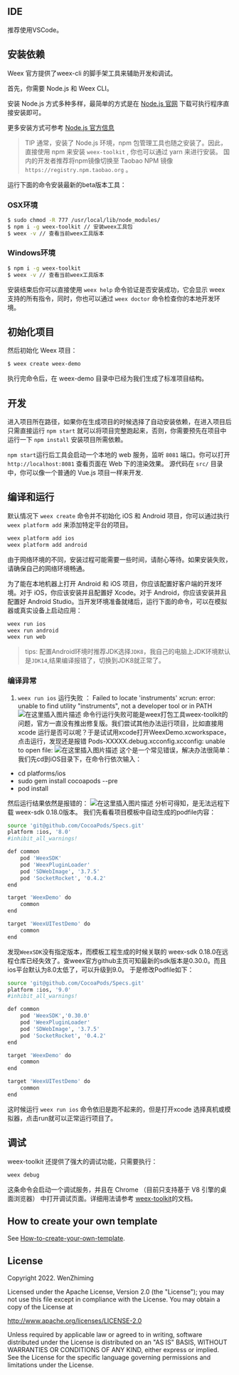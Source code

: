 ## IDE

推荐使用VSCode。

## 安装依赖

Weex 官方提供了weex-cli 的脚手架工具来辅助开发和调试。

首先，你需要 Node.js 和 Weex CLI。

安装 Node.js 方式多种多样，最简单的方式是在 [Node.js 官网](https://nodejs.org/en/?spm=a2c7j.-zh-guide-develop-setup-develop-environment.0.0.82e61a8eOyxGdn) 下载可执行程序直接安装即可。

更多安装方式可参考 [Node.js 官方信息](https://nodejs.org/en/download/?spm=a2c7j.-zh-guide-develop-setup-develop-environment.0.0.82e61a8eOyxGdn)

> TIP
通常，安装了 Node.js 环境，npm 包管理工具也随之安装了。因此，直接使用 npm 来安装 `weex-toolkit` , 你也可以通过 yarn 来进行安装。
国内的开发者推荐将npm镜像切换至 Taobao NPM 镜像 `https://registry.npm.taobao.org` 。

运行下面的命令安装最新的beta版本工具：

### OSX环境

```bash
$ sudo chmod -R 777 /usr/local/lib/node_modules/
$ npm i -g weex-toolkit // 安装weex工具包
$ weex -v // 查看当前weex工具版本
```

### Windows环境

```bash
$ npm i -g weex-toolkit 
$ weex -v // 查看当前weex工具版本
```

安装结束后你可以直接使用 `weex help` 命令验证是否安装成功，它会显示 weex 支持的所有指令，同时，你也可以通过 `weex doctor` 命令检查你的本地开发环境。

## 初始化项目
然后初始化 Weex 项目：

```bash
$ weex create weex-demo
```

执行完命令后，在 weex-demo 目录中已经为我们生成了标准项目结构。

## 开发
进入项目所在路径，如果你在生成项目的时候选择了自动安装依赖，在进入项目后只需直接运行 `npm start` 就可以将项目完整跑起来，否则，你需要预先在项目中运行一下 `npm install` 安装项目所需依赖。  

`npm start`运行后工具会启动一个本地的 web 服务，监听 `8081` 端口。你可以打开 `http://localhost:8081` 查看页面在 Web 下的渲染效果。 源代码在 `src/` 目录中，你可以像一个普通的 Vue.js 项目一样来开发.


## 编译和运行
默认情况下 `weex create` 命令并不初始化 iOS 和 Android 项目，你可以通过执行 `weex platform add` 来添加特定平台的项目。

```bash
weex platform add ios
weex platform add android
```

由于网络环境的不同，安装过程可能需要一些时间，请耐心等待。如果安装失败，请确保自己的网络环境畅通。

为了能在本地机器上打开 Android 和 iOS 项目，你应该配置好客户端的开发环境。对于 iOS，你应该安装并且配置好 Xcode。对于 Android，你应该安装并且配置好 Android Studio。当开发环境准备就绪后，运行下面的命令，可以在模拟器或真实设备上启动应用：

```bash
weex run ios
weex run android
weex run web
```
>tips:
>配置Android环境时推荐JDK选择`JDK8`，我自己的电脑上JDK环境默认是`JDK14`,结果编译报错了，切换到JDK8就正常了。

### 编译异常
1. `weex run ios` 运行失败 ：
Failed to locate 'instruments' 
xcrun: error: unable to find utility "instruments", not a developer tool or in PATH
![在这里插入图片描述](https://img-blog.csdnimg.cn/0138945eab6f41a39f1827499181a441.png?x-oss-process=image/watermark,type_d3F5LXplbmhlaQ,shadow_50,text_Q1NETiBAemhpbWluZ3dlbg==,size_20,color_FFFFFF,t_70,g_se,x_16)
命令行运行失败可能是weex打包工具weex-toolkit的问题，官方一直没有推出修复版。我们尝试其他办法运行项目，比如直接用xcode 运行是否可以呢？于是试试用xcode打开WeexDemo.xcworkspace，点击运行，发现还是报错 Pods-XXXXX.debug.xcconfig.xcconfig: unable to open file:
![在这里插入图片描述](https://img-blog.csdnimg.cn/1f7a7a6c24ef4fc7b12676238a2f5374.png?x-oss-process=image/watermark,type_d3F5LXplbmhlaQ,shadow_50,text_Q1NETiBAemhpbWluZ3dlbg==,size_19,color_FFFFFF,t_70,g_se,x_16)
这个是一个常见错误，解决办法很简单：
我们先cd到iOS目录下，在命令行依次输入：

- cd platforms/ios
- sudo gem install cocoapods --pre  
- pod install

然后运行结果依然是报错的：
![在这里插入图片描述](https://img-blog.csdnimg.cn/4075364e608b47cbb6ec9103c2208671.png?x-oss-process=image/watermark,type_d3F5LXplbmhlaQ,shadow_50,text_Q1NETiBAemhpbWluZ3dlbg==,size_20,color_FFFFFF,t_70,g_se,x_16)
分析可得知，是无法远程下载 weex-sdk 0.18.0版本。
我们先看看项目模板中自动生成的podfile内容：
```bash
source 'git@github.com/CocoaPods/Specs.git'
platform :ios, '8.0'
#inhibit_all_warnings!

def common
	pod 'WeexSDK'
    pod 'WeexPluginLoader'
    pod 'SDWebImage', '3.7.5'
    pod 'SocketRocket', '0.4.2'
end

target 'WeexDemo' do
    common
end

target 'WeexUITestDemo' do
    common
end
```
发现`WeexSDK`没有指定版本，而模板工程生成的时候关联的 weex-sdk 0.18.0在远程仓库已经失效了。查weex官方github主页可知最新的sdk版本是0.30.0。而且ios平台默认为8.0太低了，可以升级到9.0。
于是修改Podfile如下：

```bash
source 'git@github.com/CocoaPods/Specs.git'
platform :ios, '9.0'
#inhibit_all_warnings!

def common
	pod 'WeexSDK','0.30.0'
    pod 'WeexPluginLoader'
    pod 'SDWebImage', '3.7.5'
    pod 'SocketRocket', '0.4.2'
end

target 'WeexDemo' do
    common
end

target 'WeexUITestDemo' do
    common
end
```
这时候运行 `weex run ios` 命令依旧是跑不起来的，但是打开xcode 选择真机或模拟器，点击run就可以正常运行项目了。
## 调试
weex-toolkit 还提供了强大的调试功能，只需要执行：

```bash
weex debug
```

这条命令会启动一个调试服务，并且在 Chrome （目前只支持基于 V8 引擎的桌面浏览器） 中打开调试页面。详细用法请参考 [weex-toolkit](http://doc.weex.io/zh/guide/develop/weex_cli.html#%E7%B3%BB%E7%BB%9F%E7%BB%84%E4%BB%B6)的文档。

## How to create your own template

See [How-to-create-your-own-template](https://github.com/weex-templates/How-to-create-your-own-template).

## License

Copyright 2022. WenZhiming

Licensed under the Apache License, Version 2.0 (the "License");
you may not use this file except in compliance with the License.
You may obtain a copy of the License at

   <http://www.apache.org/licenses/LICENSE-2.0>

Unless required by applicable law or agreed to in writing, software
distributed under the License is distributed on an "AS IS" BASIS,
WITHOUT WARRANTIES OR CONDITIONS OF ANY KIND, either express or implied.
See the License for the specific language governing permissions and
limitations under the License.
